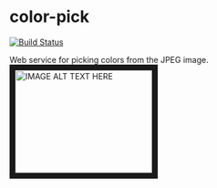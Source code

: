 # color-pick
[![Build Status](https://travis-ci.org/NikitaKemarskiy/color-pick.svg?branch=master)](https://travis-ci.org/NikitaKemarskiy/color-pick)

Web service for picking colors from the JPEG image.
<a href="http://www.youtube.com/watch?feature=player_embedded&v=oPP1749JReU
" target="_blank"><img src="http://img.youtube.com/vi/oPP1749JReU/0.jpg" 
alt="IMAGE ALT TEXT HERE" width="240" height="180" border="10" /></a>
